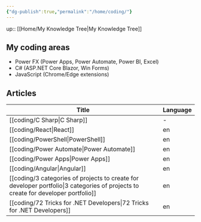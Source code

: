 ```yaml
---
{"dg-publish":true,"permalink":"/home/coding/"}
---
```


up:: [[Home/My Knowledge Tree\|My Knowledge Tree]]

## My coding areas

- Power FX (Power Apps, Power Automate, Power BI, Excel)
- C# (ASP.NET Core Blazor, Win Forms)
- JavaScript (Chrome/Edge extensions)

## Articles

| Title                                                                                                                                | Language |
| ------------------------------------------------------------------------------------------------------------------------------------ | -------- |
| [[coding/C Sharp\|C Sharp]]                                                                                                       | \-       |
| [[coding/React\|React]]                                                                                                           | en       |
| [[coding/PowerShell\|PowerShell]]                                                                                                 | en       |
| [[coding/Power Automate\|Power Automate]]                                                                                         | en       |
| [[coding/Power Apps\|Power Apps]]                                                                                                 | en       |
| [[coding/Angular\|Angular]]                                                                                                       | en       |
| [[coding/3 categories of projects to create for developer portfolio\|3 categories of projects to create for developer portfolio]] | en       |
| [[coding/72 Tricks for .NET Developers\|72 Tricks for .NET Developers]]                                                           | en       |

